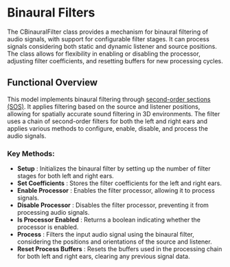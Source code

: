 # Binaural Filters

The CBinauralFilter class provides a mechanism for binaural filtering of audio signals, with support for configurable filter stages. It can process signals considering both static and dynamic listener and source positions. The class allows for flexibility in enabling or disabling the processor, adjusting filter coefficients, and resetting buffers for new processing cycles.

## Functional Overview

This model implements binaural filtering through [second-order sections (SOS)](../service-modules/service-sos-filters.md). It applies filtering based on the source and listener positions, allowing for spatially accurate sound filtering in 3D environments. The filter uses a chain of second-order filters for both the left and right ears and applies various methods to configure, enable, disable, and process the audio signals.

### Key Methods:

- **Setup** : Initializes the binaural filter by setting up the number of filter stages for both left and right ears.
- **Set Coefficients** : Stores the filter coefficients for the left and right ears.
- **Enable Processor** : Enables the filter processor, allowing it to process signals.
- **Disable Processor** : Disables the filter processor, preventing it from processing audio signals.
- **Is Processor Enabled** : Returns a boolean indicating whether the processor is enabled.
- **Process** : Filters the input audio signal using the binaural filter, considering the positions and orientations of the source and listener.
- **Reset Process Buffers** : Resets the buffers used in the processing chain for both left and right ears, clearing any previous signal data.